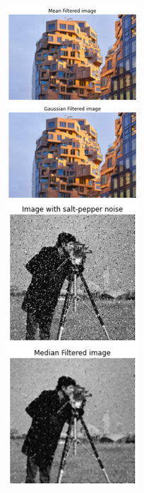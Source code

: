 <img src="Results/ss-1.png" width="300px">
<img src="Results/ss-2.png" width="300px">
<img src="Results/ss-3.png" width="300px">
<img src="Results/ss-4.png" width="300px">